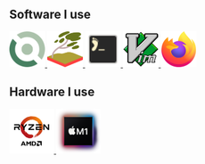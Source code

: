 ## Software I use

<div>
    <a href="https://voidlinux.org/">
        <img src="void.png" style="width:64px;height:64px;">
    </a>
    <a href="https://swaywm.org/">
        <img src="sway.png" style="width:64px;height:64px;">
    </a>
    <a href="https://codeberg.org/dnkl/foot">
        <img src="foot.png" style="width:64px;height:64px;">
    </a>
    <a href="https://www.vim.org/">
        <img src="vim.png" style="width:64px;height:64px;">
    </a>
    <a href="https://www.mozilla.org/firefox/">
        <img src="firefox.png" style="width:64px;height:64px;">
    </a>
</div> 

## Hardware I use

<div>
    <a href="https://www.amd.com/en/processors/ryzen-with-graphics">
        <img src="amd.png" style="width:80px;height:80px;">
    </a>
    <a href="https://www.apple.com/macbook-air-m1/">
        <img src="m1.png" style="width:80px;height:80px;">
    </a>
</div> 
